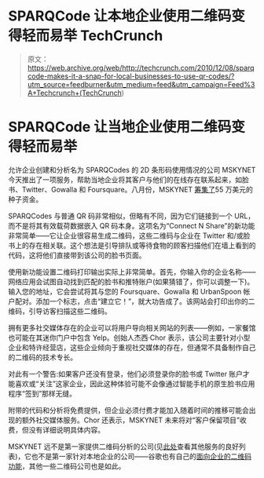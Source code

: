 # SPARQCode 让本地企业使用二维码变得轻而易举 TechCrunch

> 原文：<https://web.archive.org/web/http://techcrunch.com/2010/12/08/sparqcode-makes-it-a-snap-for-local-businesses-to-use-qr-codes/?utm_source=feedburner&utm_medium=feed&utm_campaign=Feed%3A+Techcrunch+(TechCrunch>)

# SPARQCode 让当地企业使用二维码变得轻而易举

允许企业创建和分析名为 SPARQCodes 的 2D 条形码使用情况的公司 MSKYNET 今天推出了一项服务，帮助当地企业将其客户与他们的在线存在联系起来，如脸书、Twitter、Gowalla 和 Foursquare。八月份，MSKYNET [筹集了](https://web.archive.org/web/20230202221106/https://techcrunch.com/2010/08/06/sparqcode-raises-550k-for-advanced-2d-barcodes/)55 万美元的种子资金。

SPARQCodes 与普通 QR 码非常相似，但略有不同，因为它们链接到一个 URL，而不是将其有效载荷数据嵌入 QR 码本身。这项名为“Connect N Share”的新功能非常简单——它让企业很容易生成二维码，这些二维码与企业在 Twitter 和/或脸书上的存在相关联。这个想法是引导排队或等待食物的顾客扫描他们在墙上看到的代码，这将他们直接带到该公司的脸书页面。

使用新功能设置二维码打印输出实际上非常简单。首先，你输入你的企业名称——网络应用会试图自动找到匹配的脸书和推特账户(如果猜错了，你可以调整一下)。输入您的地址，它会尝试将其与您的 Foursquare、Gowalla 和 UrbanSpoon 帐户配对。添加一个标志，点击“建立它！”，就大功告成了。该网站会打印出你的二维码，引导访客扫描这些二维码。

拥有更多社交媒体存在的企业可以将用户导向相关网站的列表——例如，一家餐馆也可能在其迷你门户中包含 Yelp。创始人杰西·Chor 表示，该公司主要针对小型企业和特许经营店，这些企业倾向于重视社交媒体的存在，但通常不具备制作自己的二维码的技术专长。

对此有一个警告:如果客户还没有登录，他们必须登录你的脸书或 Twitter 账户才能喜欢或“关注”这家企业，因此这种体验可能不会像通过智能手机的原生脸书应用程序“签到”那样无缝。

附带的代码和分析将免费提供，但企业必须付费才能加入随着时间的推移可能会出现的额外社交媒体服务。Chor 还表示，MSKYNET 未来将对“客户保留项目”收费，但没有详细说明具体内容。

MSKYNET 远不是第一家提供二维码分析的公司(见[此处](https://web.archive.org/web/20230202221106/http://socialwayne.com/2010/09/06/qrcode-generator-tracking-analytics/)查看其他服务的良好列表)，它也不是第一家针对本地企业的公司——谷歌也有自己的[面向企业的二维码功能](https://web.archive.org/web/20230202221106/https://techcrunch.com/2009/12/06/google-local-maps-qr-code/)，其他一些二维码公司也是如此。